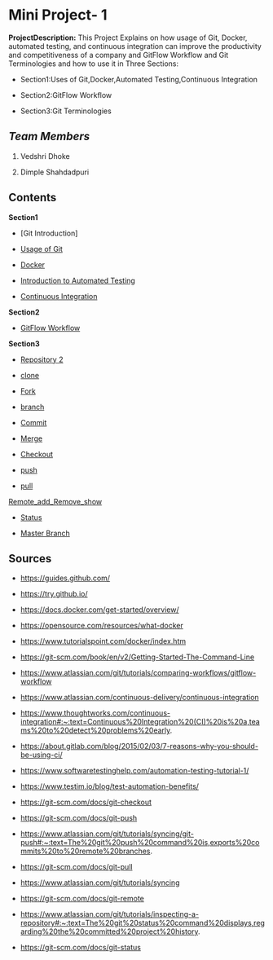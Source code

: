 # **Mini Project- 1**
**ProjectDescription:** This Project Explains on how usage of Git, Docker, automated testing, and continuous integration can improve the productivity and competitiveness of a company and GitFlow Workflow and Git Terminologies and how to use it in Three Sections:

* Section1:Uses of Git,Docker,Automated Testing,Continuous Integration

* Section2:GitFlow Workflow

* Section3:Git Terminologies

## *Team Members*

1. Vedshri Dhoke

2. Dimple Shahdadpuri
## Contents 

**Section1**
- [Git Introduction] 

- [Usage of Git](Usage%20of%20Git.md)

- [Docker](Docker.md)

- [Introduction to Automated Testing](Automated%20Testing.md)

- [Continuous Integration](Continuous%20Integration.md)

**Section2**
- [GitFlow Workflow](GitFlow%20Workflow.md)

**Section3**
- [Repository 2](Repository2.md)

- [clone](clone.md)

- [Fork](Fork.md)

- [branch](branch.md)

- [Commit](Commit.md)

- [Merge](Merge.md)

- [Checkout](Checkout.md)

- [push](push.md)

- [pull](pull.md)

 [Remote_add_Remove_show](Remote_add_Remove_show.md)

- [Status](Status.md)

- [Master Branch](MasterBranch.md)



## Sources

- https://guides.github.com/

- https://try.github.io/

- https://docs.docker.com/get-started/overview/

- https://opensource.com/resources/what-docker

- https://www.tutorialspoint.com/docker/index.htm

- https://git-scm.com/book/en/v2/Getting-Started-The-Command-Line

- https://www.atlassian.com/git/tutorials/comparing-workflows/gitflow-workflow

- https://www.atlassian.com/continuous-delivery/continuous-integration

- https://www.thoughtworks.com/continuous-integration#:~:text=Continuous%20Integration%20(CI)%20is%20a,teams%20to%20detect%20problems%20early.

- https://about.gitlab.com/blog/2015/02/03/7-reasons-why-you-should-be-using-ci/

- https://www.softwaretestinghelp.com/automation-testing-tutorial-1/

- https://www.testim.io/blog/test-automation-benefits/

- https://git-scm.com/docs/git-checkout

- https://git-scm.com/docs/git-push

- https://www.atlassian.com/git/tutorials/syncing/git-push#:~:text=The%20git%20push%20command%20is,exports%20commits%20to%20remote%20branches.

- https://git-scm.com/docs/git-pull

- https://www.atlassian.com/git/tutorials/syncing

- https://git-scm.com/docs/git-remote

- https://www.atlassian.com/git/tutorials/inspecting-a-repository#:~:text=The%20git%20status%20command%20displays,regarding%20the%20committed%20project%20history.

- https://git-scm.com/docs/git-status


